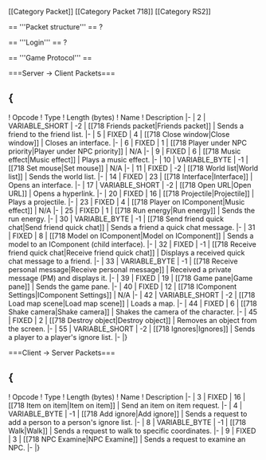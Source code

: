\[\[Category Packet\]\] \[\[Category Packet 718\]\] \[\[Category RS2\]\]

== '''Packet structure''' == ?

== '''Login''' == ?

== '''Game Protocol''' ==

===Server -\> Client Packets===

  {
  ---

! Opcode ! Type ! Length (bytes) ! Name ! Description \|- \| 2 \|
VARIABLE\_SHORT \| -2 \| \[\[718 Friends packet\|Friends packet\]\] \|
Sends a friend to the friend list. \|- \| 5 \| FIXED \| 4 \| \[\[718
Close window\|Close window\]\] \| Closes an interface. \|- \| 6 \| FIXED
\| 1 \| \[\[718 Player under NPC priority\|Player under NPC priority\]\]
\| N/A \|- \| 9 \| FIXED \| 6 \| \[\[718 Music effect\|Music effect\]\]
\| Plays a music effect. \|- \| 10 \| VARIABLE\_BYTE \| -1 \| \[\[718
Set mouse\|Set mouse\]\] \| N/A \|- \| 11 \| FIXED \| -2 \| \[\[718
World list\|World list\]\] \| Sends the world list. \|- \| 14 \| FIXED
\| 23 \| \[\[718 Interface\|Interface\]\] \| Opens an interface. \|- \|
17 \| VARIABLE\_SHORT \| -2 \| \[\[718 Open URL\|Open URL\]\] \| Opens a
hyperlink. \|- \| 20 \| FIXED \| 16 \| \[\[718
Projectile\|Projectile\]\] \| Plays a projectile. \|- \| 23 \| FIXED \|
4 \| \[\[718 Player on IComponent\|Music effect\]\] \| N/A \|- \| 25 \|
FIXED \| 1 \| \[\[718 Run energy\|Run energy\]\] \| Sends the run
energy. \|- \| 30 \| VARIABLE\_BYTE \| -1 \| \[\[718 Send friend quick
chat\|Send friend quick chat\]\] \| Sends a friend a quick chat message.
\|- \| 31 \| FIXED \| 8 \| \[\[718 Model on IComponent\|Model on
IComponent\]\] \| Sends a model to an IComponent (child interface). \|-
\| 32 \| FIXED \| -1 \| \[\[718 Receive friend quick chat\|Receive
friend quick chat\]\] \| Displays a received quick chat message to a
friend. \|- \| 33 \| VARIABLE\_BYTE \| -1 \| \[\[718 Receive personal
message\|Receive personal message\]\] \| Received a private message (PM)
and displays it. \|- \| 39 \| FIXED \| 19 \| \[\[718 Game pane\|Game
pane\]\] \| Sends the game pane. \|- \| 40 \| FIXED \| 12 \| \[\[718
IComponent Settings\|IComponent Settings\]\] \| N/A \|- \| 42 \|
VARIABLE\_SHORT \| -2 \| \[\[718 Load map scene\|Load map scene\]\] \|
Loads a map. \|- \| 44 \| FIXED \| 6 \| \[\[718 Shake camera\|Shake
camera\]\] \| Shakes the camera of the character. \|- \| 45 \| FIXED \|
2 \| \[\[718 Destroy object\|Destroy object\]\] \| Removes an object
from the screen. \|- \| 55 \| VARIABLE\_SHORT \| -2 \| \[\[718
Ignores\|Ignores\]\] \| Sends a player to a player's ignore list. \|-
\|}

===Client -\> Server Packets===

  {
  ---

! Opcode ! Type ! Length (bytes) ! Name ! Description \|- \| 3 \| FIXED
\| 16 \| \[\[718 Item on item\|Item on item\]\] \| Send an item on item
request. \|- \| 4 \| VARIABLE\_BYTE \| -1 \| \[\[718 Add ignore\|Add
ignore\]\] \| Sends a request to add a person to a person's ignore list.
\|- \| 8 \| VARIABLE\_BYTE \| -1 \| \[\[718 Walk\|Walk\]\] \| Sends a
request to walk to specific coordinates. \|- \| 9 \| FIXED \| 3 \|
\[\[718 NPC Examine\|NPC Examine\]\] \| Sends a request to examine an
NPC. \|- \|}
